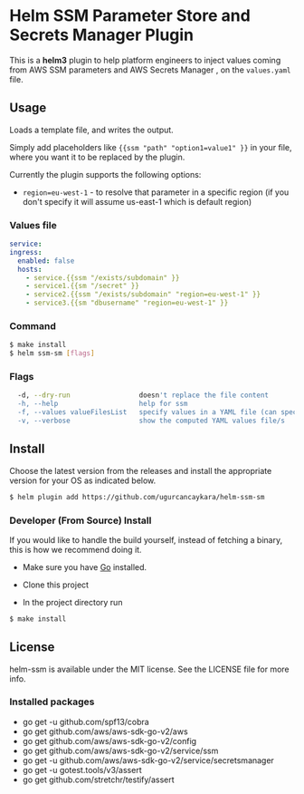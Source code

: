 # Helm SSM Parameter Store and Secrets Manager Plugin

This is a **helm3** plugin to help platform engineers to inject values coming from AWS SSM
parameters and AWS Secrets Manager , on the `values.yaml` file.

## Usage

Loads a template file,  and writes the output.

Simply add placeholders like `{{ssm "path" "option1=value1" }}` in your
file, where you want it to be replaced by the plugin.

Currently the plugin supports the following options:
- `region=eu-west-1` - to resolve that parameter in a specific region (if you don't specify it will assume us-east-1 which is default region)

### Values file

```yaml
service:
ingress:
  enabled: false
  hosts:
    - service.{{ssm "/exists/subdomain" }}
    - service1.{{sm "/secret" }}
    - service2.{{ssm "/exists/subdomain" "region=eu-west-1" }}
    - service3.{{sm "dbusername" "region=eu-west-1" }}

```

### Command

```sh
$ make install 
$ helm ssm-sm [flags]
```

### Flags

```sh
  -d, --dry-run                 doesn't replace the file content
  -h, --help                    help for ssm
  -f, --values valueFilesList   specify values in a YAML file (can specify multiple) (default [])
  -v, --verbose                 show the computed YAML values file/s
```

## Install

Choose the latest version from the releases and install the
appropriate version for your OS as indicated below.

```sh
$ helm plugin add https://github.com/ugurcancaykara/helm-ssm-sm
```

### Developer (From Source) Install

If you would like to handle the build yourself, instead of fetching a binary,
this is how we recommend doing it.

- Make sure you have [Go](http://golang.org) installed.

- Clone this project

- In the project directory run
```sh
$ make install
```

## License
helm-ssm is available under the MIT license. See the LICENSE file for more info.


### Installed packages
- go get -u github.com/spf13/cobra
- go get github.com/aws/aws-sdk-go-v2/aws
- go get github.com/aws/aws-sdk-go-v2/config
- go get github.com/aws/aws-sdk-go-v2/service/ssm
- go get -u github.com/aws/aws-sdk-go-v2/service/secretsmanager
- go get -u gotest.tools/v3/assert
- go get github.com/stretchr/testify/assert


